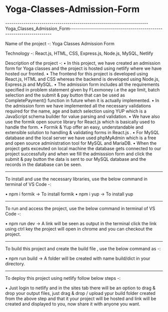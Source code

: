 # Yoga-Classes-Admission-Form
-----------------------------------------------------------------------Yoga_Classes_Admission_Form---------------------------------------------------------------------

Name of the project -: Yoga Classes Admission Form

Technology -: React.js, HTML, CSS, Express.js, Node.js, MySQL, Netlify

Description of the project -: 
• In this project, we have created an admission form for Yoga classes and the project is hosted using netlify where we have hosted our fronted.
• The frontend for this project is developed using React.js, HTML and CSS  whereas the backend is developed using Node.js, Express.js and MySQL.
• The admission form includes all the requirements specified in problem statement given by FLexmoney i.e the age limit, batch selection and the submit & pay button       that can be used as CompletePayment() function in future when it is actually implemented.
• In the admission form we have implemented all the necessary validations required for the name, age and batch selection using YUP which is a JavaScript schema builder   for value parsing and validation.
• We have also use the formik open source library for React.js which is basically used to handle the form.
• Formik & Yup offer an easy, understandable and extensible solution to handling & validating forms in React.js .
• For MySQL database and the local server we have used phpMyAdmin which is a free and open source administration tool for MySQL and MariaDB.
• When the project gets exceuted on local machine the database gets connected to our project successfully and when we fill the admisssion form and click the submit &     pay button the data is sent to our MySQL database and the records in the database can be seen.

-----------------------------------------------------------------------------------------------------------------------------------------------------------------

To install and use the necessary libraries, use the below command in terminal of VS Code -:

• npm i formik  -> To install formik
• npm i yup     -> To install yup

-----------------------------------------------------------------------------------------------------------------------------------------------------------------

To run and access the project, use the below command in terminal of VS Code -:

• npm run dev   -> A link will be seen as output in the terminal click the link using ctrl key the project will open in chrome and you can checkout the project.

-----------------------------------------------------------------------------------------------------------------------------------------------------------------

To build this project and create the build file , use the below command as -:

• npm run build -> A folder will be created with name build/dict in your directory.

-----------------------------------------------------------------------------------------------------------------------------------------------------------------

To deploy this project using netlify follow below steps -:

• Just login to netlify and in the sites tab there will be an option to drag & drop your output files, just drag & drop / upload ypur build folder created from the       above step and that it your project will be hosted and link will be created and displayed to you, now share it with anyone you want.
